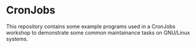 # CronJobs

This repository contains some example programs used in a CronJobs workshop to
demonstrate some common maintainance tasks on GNU/Linux systems.

